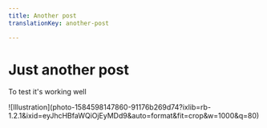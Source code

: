 ```yaml
---
title: Another post
translationKey: another-post

---
```

# Just another post

To test it's working well

!\[Illustration\](photo-1584598147860-91176b269d74?ixlib=rb-1.2.1&ixid=eyJhcHBfaWQiOjEyMDd9&auto=format&fit=crop&w=1000&q=80)
